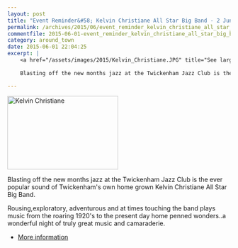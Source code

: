 ```yaml
---
layout: post
title: "Event Reminder&#58; Kelvin Christiane All Star Big Band - 2 June 2015"
permalink: /archives/2015/06/event_reminder_kelvin_christiane_all_star_big_band.html
commentfile: 2015-06-01-event_reminder_kelvin_christiane_all_star_big_band
category: around_town
date: 2015-06-01 22:04:25
excerpt: |
    <a href="/assets/images/2015/Kelvin_Christiane.JPG" title="See larger version of - Kelvin Christiane"><img src="/assets/images/2015/Kelvin_Christiane_thumb.JPG" width="150" alt="Kelvin Christiane" class="photo right" /></a>
    
    Blasting off the new months jazz at the Twickenham Jazz Club is the ever popular sound of Twickenham's own home grown Kelvin Christiane All Star Big Band.

---
```


<a href="/assets/images/2015/Kelvin_Christiane.JPG" title="See larger version of - Kelvin Christiane"><img src="/assets/images/2015/Kelvin_Christiane_thumb.JPG" width="250" height="166" alt="Kelvin Christiane" class="photo right" /></a>

Blasting off the new months jazz at the Twickenham Jazz Club is the ever popular sound of Twickenham's own home grown Kelvin Christiane All Star Big Band.

Rousing,exploratory, adventurous and at times touching the band plays music from the roaring 1920's to the present day home penned wonders..a wonderful night of truly great music and camaraderie.

-   [More information](/event/show/200705145018)
